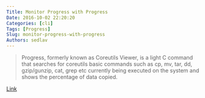 ```yaml
---
Title: Monitor Progress with Progress
Date: 2016-10-02 22:20:20
Categories: [cli]
Tags: [Progress]
Slug: monitor-progress-with-progress
Authors: sedlav
---
```


> Progress, formerly known as Coreutils Viewer, is a light C command that searches for coreutils basic commands such as cp, mv, tar, dd, gzip/gunzip, cat, grep etc currently being executed on the system and shows the percentage of data copied.

[Link](http://www.tecmint.com/progress-monitor-check-progress-of-linux-commands/)
